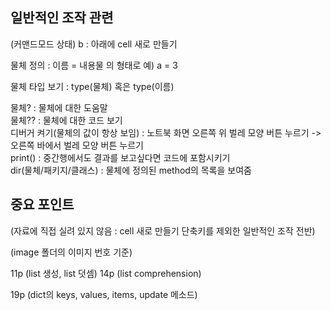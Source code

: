 ## 일반적인 조작 관련
(커맨드모드 상태) b : 아래에 cell 새로 만들기

물체 정의 : 이름 = 내용물 의 형태로
예) a = 3

물체 타입 보기 : type(물체) 혹은 type(이름)

물체? : 물체에 대한 도움말  
물체?? : 물체에 대한 코드 보기  
디버거 켜기(물체의 값이 항상 보임) : 노트북 화면 오른쪽 위 벌레 모양 버튼 누르기 -> 오른쪽 바에서 벌레 모양 버튼 누르기  
print() : 중간행에서도 결과를 보고싶다면 코드에 포함시키기  
dir(물체/패키지/클래스) : 물체에 정의된 method의 목록을 보여줌  

## 중요 포인트
(자료에 직접 실려 있지 않음 : cell 새로 만들기 단축키를 제외한 일반적인 조작 전반)

(image 폴더의 이미지 번호 기준)

11p (list 생성, list 덧셈)
14p (list comprehension)

19p (dict의 keys, values, items, update 메소드)

